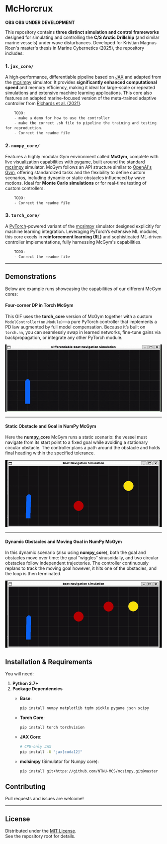 # McHorcrux
**OBS OBS UNDER DEVELOPMENT**

This repository contains **three distinct simulation and control frameworks** designed for simulating and controlling the **C/S Arctic Drillship** (and similar marine vessels) under wave disturbances. Developed for Kristian Magnus Roen's master's thesis in Marine Cybernetics (2025), the repository includes:

### 1. `jax_core/`
A high-performance, differentiable pipeline based on [JAX](https://github.com/jax-ml/jax) and adapted from the [mcsimpy](https://github.com/NTNU-MCS/mcsimpy) simulator. It provides **significantly enhanced computational speed** and memory efficiency, making it ideal for large-scale or repeated simulations and extensive machine learning applications. This core also features an adapted marine-focused version of the meta-trained adaptive controller from [Richards et al. (2021)](https://github.com/StanfordASL/Adaptive-Control-Oriented-Meta-Learning/tree/master).

        TODO:
        - make a demo for how to use the controller
        - make the correct .sh file to pipeline the training and testing for reproduction.
        - Correct the readme file
        

### 2. `numpy_core/`
Features a highly modular Gym environment called **McGym**, complete with live visualization capabilities with [pygame](https://github.com/pygame/), built around the standard [mcsimpy](https://github.com/NTNU-MCS/mcsimpy) simulator. McGym follows an API structure similar to [OpenAI's Gym](https://github.com/openai/gym), offering standardized tasks and the flexibility to define custom scenarios, including dynamic or static obstacles influenced by wave motions. Ideal for **Monte Carlo simulations** or for real-time testing of custom controllers.

        TODO: 
        - Correct the readme file

### 3. `torch_core/`
A [PyTorch](https://github.com/pytorch/pytorch)-powered variant of the [mcsimpy](https://github.com/NTNU-MCS/mcsimpy) simulator designed explicitly for machine learning integration. Leveraging PyTorch’s extensive ML modules, this core excels in **reinforcement learning (RL)** and sophisticated ML-driven controller implementations, fully harnessing McGym's capabilities.

        TODO: 
        - Correct the readme file
        
---
## Demonstrations

Below are example runs showcasing the capabilities of our different McGym cores:

#### Four-corner DP in Torch McGym  
This GIF uses the **torch_core** version of McGym together with a custom `ModelController(nn.Module)`—a pure PyTorch controller that implements a PD law augmented by full model compensation. Because it’s built on `torch.nn`, you can seamlessly swap in learned networks, fine-tune gains via backpropagation, or integrate any other PyTorch module.

![Four-corner DP in Torch McGym](figures/demo_gifs/4corner_dp_torch.gif)

---

#### Static Obstacle and Goal in NumPy McGym  
Here the **numpy_core** McGym runs a static scenario: the vessel must navigate from its start point to a fixed goal while avoiding a stationary circular obstacle. The controller plans a path around the obstacle and holds final heading within the specified tolerance.  

![Static obstacle and goal McGym](figures/demo_gifs/static_goal_obstical_mcgym.gif)

---

#### Dynamic Obstacles and Moving Goal in NumPy McGym  
In this dynamic scenario (also using **numpy_core**), both the goal and obstacles move over time: the goal “wiggles” sinusoidally, and two circular obstacles follow independent trajectories. The controller continuously replans to track the moving goal however, it hits one of the obstacles, and the loop is then terminated.  

![Dynamical obstacles and goal McGym](figures/demo_gifs/dynamic_goal_obstical_mcgym.gif)


## Installation & Requirements

You will need:

1. **Python 3.7+**
2. **Package Dependencies**
    - **Base**:
        
        ```bash
        pip install numpy matplotlib tqdm pickle pygame json scipy
        
        ```
        
    - **Torch Core**:
        
        ```bash
        pip install torch torchvision
        
        ```
        
    - **JAX Core**:
        
        ```bash
        # CPU-only JAX
        pip install -U "jax[cuda12]"
  
        ```
        
    - **mclsimpy** (Simulator for Numpy core):
        
        ```bash
        pip install git+https://github.com/NTNU-MCS/mcsimpy.git@master
        
        ```   

## Contributing

Pull requests and issues are welcome! 

---

## License

Distributed under the [MIT License](LICENSE).  
See the repository root for details.
```
